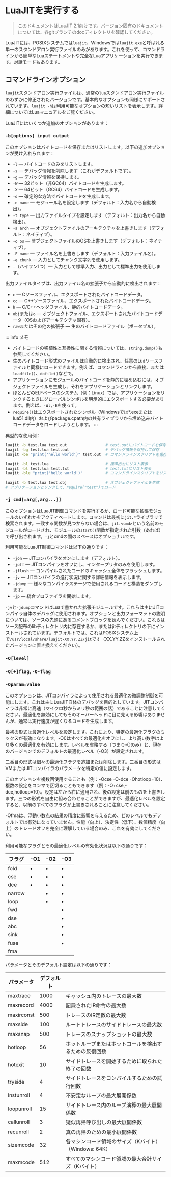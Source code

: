 # LuaJITを実行する

> このドキュメントはLuaJIT 2.1向けです。バージョン固有のドキュメントについては、各gitブランチのdocディレクトリを確認してください。

LuaJITには、POSIXシステムでは`luajit`、Windowsでは`luajit.exe`と呼ばれる単一のスタンドアロン実行ファイルのみがあります。これを使って、コマンドラインから簡単なLuaステートメントや完全なLuaアプリケーションを実行できます。対話モードもあります。

## コマンドラインオプション

`luajit`スタンドアロン実行ファイルは、通常の`lua`スタンドアロン実行ファイルのわずかに修正されたバージョンです。基本的なオプションも同様にサポートされています。`luajit -h`は利用可能なオプションの短いリストを表示します。詳細についてはLuaマニュアルをご覧ください。

LuaJITにはいくつか追加のオプションがあります：

### `-b[options] input output`

このオプションはバイトコードを保存またはリストします。以下の追加オプションが受け入れられます：

- `-l` — バイトコードのみをリストします。
- `-s` — デバッグ情報を削除します（これがデフォルトです）。
- `-g` — デバッグ情報を保持します。
- `-W` — 32ビット（非GC64）バイトコードを生成します。
- `-X` — 64ビット（GC64）バイトコードを生成します。
- `-d` — 確定的な方法でバイトコードを生成します。
- `-n name` — モジュール名を設定します（デフォルト：入力名から自動検出）。
- `-t type` — 出力ファイルタイプを設定します（デフォルト：出力名から自動検出）。
- `-a arch` — オブジェクトファイルのアーキテクチャを上書きします（デフォルト：ネイティブ）。
- `-o os` — オブジェクトファイルのOSを上書きします（デフォルト：ネイティブ）。
- `-F name` — ファイル名を上書きします（デフォルト：入力ファイル名）。
- `-e chunk` — 入力としてチャンク文字列を使用します。
- `-`（ハイフン1つ）— 入力として標準入力、出力として標準出力を使用します。

出力ファイルタイプは、出力ファイル名の拡張子から自動的に検出されます：

- `c` — Cソースファイル、エクスポートされたバイトコードデータ。
- `cc` — C++ソースファイル、エクスポートされたバイトコードデータ。
- `h` — C/C++ヘッダファイル、静的バイトコードデータ。
- `obj`または`o` — オブジェクトファイル、エクスポートされたバイトコードデータ（OSおよびアーキテクチャ固有）。
- `raw`またはその他の拡張子 — 生のバイトコードファイル（ポータブル）。

::: info メモ
- バイトコードの移植性と互換性に関する情報については、`string.dump()`も参照してください。
- 生のバイトコード形式のファイルは自動的に検出され、任意のLuaソースファイルと同様にロードできます。例えば、コマンドラインから直接、または`loadfile()`、`dofile()`などで。
- アプリケーションにモジュールのバイトコードを静的に埋め込むには、オブジェクトファイルを生成し、それをアプリケーションとリンクします。
- ほとんどのELFベースのシステム（例：Linux）では、アプリケーションをリンクするときにグローバルシンボルを明示的にエクスポートする必要があります。例えば、`-Wl,-E`を使って。
- `require()`はエクスポートされたシンボル（Windowsでは*.exeまたはlua51.dll内）およびpackage.cpath内の共有ライブラリから埋め込みバイトコードデータをロードしようとします。
:::

典型的な使用例：

```sh
luajit -b test.lua test.out                 # test.outにバイトコードを保存
luajit -bg test.lua test.out                # デバッグ情報を保持して保存
luajit -be "print('hello world')" test.out  # コマンドラインスクリプトを保存

luajit -bl test.lua                         # 標準出力にリスト表示
luajit -bl test.lua test.txt                # test.txtにリスト表示
luajit -ble "print('hello world')"          # コマンドラインスクリプトをリスト表示

luajit -b test.lua test.obj                 # オブジェクトファイルを生成
# アプリケーションとリンクして、require("test")でロード
```

### `-j cmd[=arg[,arg...]]`

このオプションはLuaJIT制御コマンドを実行するか、ロード可能な拡張モジュールのいずれかをアクティベートします。コマンドは最初に`jit.*`ライブラリで検索されます。一致する関数が見つからない場合は、`jit.<cmd>`という名前のモジュールがロードされ、モジュールの`start()`関数が指定された引数（あれば）で呼び出されます。`-j`とcmdの間のスペースはオプショナルです。

利用可能なLuaJIT制御コマンドは以下の通りです：

- `-jon` — JITコンパイラをオンにします（デフォルト）。
- `-joff` — JITコンパイラをオフにし、インタープリタのみを使用します。
- `-jflush` — コンパイルされたコードのキャッシュ全体をフラッシュします。
- `-jv` — JITコンパイラの進行状況に関する詳細情報を表示します。
- `-jdump` — 様々なコンパイラステージで使用されるコードと構造をダンプします。
- `-jp` — 統合プロファイラを開始します。

`-jv`と`-jdump`コマンドはLuaで書かれた拡張モジュールです。これらは主にJITコンパイラ自体のデバッグに使用されます。オプションと出力フォーマットの説明については、ソースの先頭にあるコメントブロックを読んでください。これらはソース配布のlibディレクトリ内に存在するか、またはjitディレクトリの下にインストールされています。デフォルトでは、これはPOSIXシステム上で`/usr/local/share/luajit-XX.YY.ZZ/jit`です（XX.YY.ZZをインストールされたバージョンに置き換えてください）。

### `-O[level]`
### `-O[+]flag`, `-O-flag`
### `-Oparam=value`

このオプションは、JITコンパイラによって使用される最適化の微調整制御を可能にします。これは主にLuaJIT自体のデバッグを目的としています。JITコンパイラは非常に高速（マイクロ秒からミリ秒の範囲の話）であることに注意してください。最適化を無効にしてもそのオーバーヘッドに目に見える影響はありませんが、通常は実行速度が遅くなるコードを生成します。

最初の形式は最適化レベルを設定します。これにより、特定の最適化フラグのミックスが有効になります。-O0はすべての最適化をオフにし、より高い数字はより多くの最適化を有効にします。レベルを省略する（つまり-Oのみ）と、現在のバージョンでのデフォルトの最適化レベル（-O3）が設定されます。

二番目の形式は個々の最適化フラグを追加または削除します。三番目の形式はVMまたはJITコンパイラのパラメータを特定の値に設定します。

このオプションを複数回使用することも（例：-Ocse -O-dce -Ohotloop=10）、複数の設定をコンマで区切ることもできます（例：-O+cse,-dce,hotloop=10）。設定は左から右に適用され、後の設定は前のものを上書きします。三つの形式を自由に組み合わせることができますが、最適化レベルを設定すると、以前のすべてのフラグが上書きされることに注意してください。

-Ofmaは、浮動小数点の結果の精度に影響を与えるため、どのレベルでもデフォルトでは有効になっていません。性能（向上）、決定性（低下）、数値精度（向上）のトレードオフを完全に理解している場合のみ、これを有効にしてください。

利用可能なフラグとその最適化レベルの有効化状況は以下の通りです：

|フラグ|-O1|-O2|-O3|
|---|---|---|---|
|fold|•|•|•|定数折りたたみ、単純化および再結合|
|cse|•|•|•|共通部分式除去|
|dce|•|•|•|デッドコード除去|
|narrow||•|•|数値の整数への縮小|
|loop||•|•|ループ最適化（コードの巻き上げ）|
|fwd|||•|ロードフォワーディング（L2L）およびストアフォワーディング（S2L）|
|dse|||•|デッドストア除去|
|abc|||•|配列境界チェック除去|
|sink|||•|割り当て/ストアシンキング|
|fuse|||•|オペランドの命令への融合|
|fma||||融合乗算加算|

パラメータとそのデフォルト設定は以下の通りです：

|パラメータ|デフォルト||
|---|---|---|
|maxtrace|1000|キャッシュ内のトレースの最大数|
|maxrecord|4000|記録されたIR命令の最大数|
|maxirconst|500|トレースのIR定数の最大数|
|maxside|100|ルートトレースのサイドトレースの最大数|
|maxsnap|500|トレースのスナップショットの最大数|
|hotloop|56|ホットループまたはホットコールを検出するための反復回数|
|hotexit|10|サイドトレースを開始するために取られた終了の回数|
|tryside|4|サイドトレースをコンパイルするための試行回数|
|instunroll|4|不安定なループの最大展開係数|
|loopunroll|15|サイドトレース内のループ演算の最大展開係数|
|callunroll|3|疑似再帰呼び出しの最大展開係数|
|recunroll|2|真の再帰のための最小展開係数|
|sizemcode|32|各マシンコード領域のサイズ（Kバイト）（Windows: 64K）|
|maxmcode|512|すべてのマシンコード領域の最大合計サイズ（Kバイト）|
